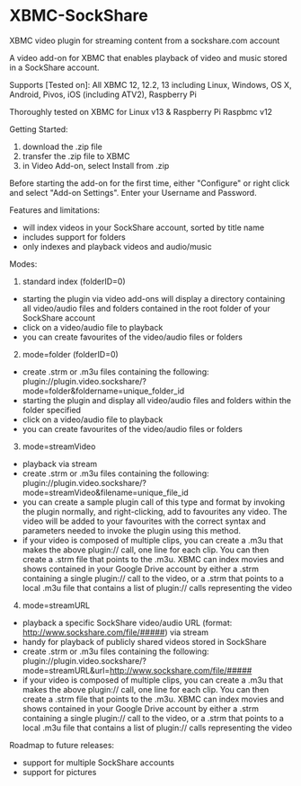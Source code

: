 XBMC-SockShare
==============

XBMC video plugin for streaming content from a sockshare.com account

A video add-on for XBMC that enables playback of video and music stored in a SockShare account.

Supports [Tested on]:
All XBMC 12, 12.2, 13 including Linux, Windows, OS X, Android, Pivos, iOS (including ATV2), Raspberry Pi

Thoroughly tested on XBMC for Linux v13 & Raspberry Pi Raspbmc v12


Getting Started:
1) download the .zip file
2) transfer the .zip file to XBMC
3) in Video Add-on, select Install from .zip

Before starting the add-on for the first time, either "Configure" or right click and select "Add-on Settings".  Enter your Username and Password.

Features and limitations:
- will index videos in your SockShare account, sorted by title name
- includes support for folders
- only indexes and playback videos and audio/music

Modes:
1) standard index (folderID=0)
- starting the plugin via video add-ons will display a directory containing all video/audio files and folders contained in the root folder of your SockShare account
- click on a video/audio file to playback
- you can create favourites of the video/audio files or folders
2) mode=folder (folderID=0)
- create .strm or .m3u files containing the following: plugin://plugin.video.sockshare/?mode=folder&amp;foldername=unique_folder_id
- starting the plugin and display all video/audio files and folders within the folder specified
- click on a video/audio file to playback
- you can create favourites of the video/audio files or folders
3) mode=streamVideo
- playback via stream
- create .strm or .m3u files containing the following: plugin://plugin.video.sockshare/?mode=streamVideo&amp;filename=unique_file_id
- you can create a sample plugin call of this type and format by invoking the plugin normally, and right-clicking, add to favourites any video.  The video will be added to your favourites with the correct syntax and parameters needed to invoke the plugin using this method.
- if your video is composed of multiple clips, you can create a .m3u that makes the above plugin:// call, one line for each clip.  You can then create a .strm file that points to the .m3u.  XBMC can index movies and shows contained in your Google Drive account by either a .strm containing a single plugin:// call to the video, or a .strm that points to a local .m3u file that contains a list of plugin:// calls representing the video
4) mode=streamURL
- playback a specific SockShare video/audio URL (format: http://www.sockshare.com/file/#####) via stream
- handy for playback of publicly shared videos stored in SockShare
- create .strm or .m3u files containing the following: plugin://plugin.video.sockshare/?mode=streamURL&amp;url=http://www.sockshare.com/file/#####
- if your video is composed of multiple clips, you can create a .m3u that makes the above plugin:// call, one line for each clip.  You can then create a .strm file that points to the .m3u.  XBMC can index movies and shows contained in your Google Drive account by either a .strm containing a single plugin:// call to the video, or a .strm that points to a local .m3u file that contains a list of plugin:// calls representing the video


Roadmap to future releases:
- support for multiple SockShare accounts
- support for pictures
